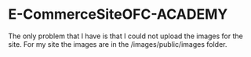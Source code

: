 # E-CommerceSiteOFC-ACADEMY
The only problem that I have is that I could not upload the images for the site. For my site the images are in the /images/public/images folder.
